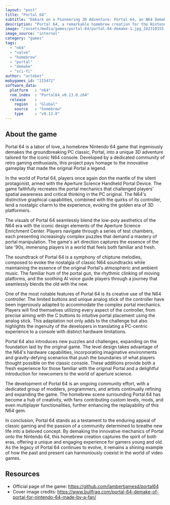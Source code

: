 ```yaml
---
layout: "post"
title: "Portal 64"
subtitle: "Embark on a Pioneering 3D Adventure: Portal 64, an N64 Demake of the Classic PC Game."
description: "Portal 64, a remarkable homebrew creation for the Nintendo 64, brings the mind-bending portal mechanics of the original PC game to the beloved console, offering a nostalgic 3D adventure filled with challenging puzzles and immersive gameplay."
image: "/assets/media/games/portal-64/portal-64-demake-1.jpg_242310155.jpg"
image_source: "internal"
category: "games"
tags:
  - "n64"
  - "valve"
  - "homebrew"
  - "portal"
  - "demake"
  - "sci-fi"
author: "octobot"
mobygames_id: "215472"
software_data:
  platform   : "n64"
  rom_index  : "Portal64_v0.13.0.z64"
  release    :
    region   : "Global"
    source   : "homebrew"
    type     : "v0.13.0"
---
```


## About the game

Portal 64 is a labor of love, a homebrew Nintendo 64 game that ingeniously demakes the groundbreaking PC classic, Portal, into a unique 3D adventure tailored for the iconic N64 console. Developed by a dedicated community of retro gaming enthusiasts, this project pays homage to the innovative gameplay that made the original Portal a legend.

In the world of Portal 64, players once again don the mantle of the silent protagonist, armed with the Aperture Science Handheld Portal Device. The game faithfully recreates the portal mechanics that challenged players' spatial awareness and critical thinking in the PC original. The N64's distinctive graphical capabilities, combined with the quirks of its controller, lend a nostalgic charm to the experience, evoking the golden era of 3D platformers.

The visuals of Portal 64 seamlessly blend the low-poly aesthetics of the N64 era with the iconic design elements of the Aperture Science Enrichment Center. Players navigate through a series of test chambers, each presenting increasingly complex puzzles that demand a mastery of portal manipulation. The game's art direction captures the essence of the late '90s, immersing players in a world that feels both familiar and fresh.

The soundtrack of Portal 64 is a symphony of chiptune melodies, composed to evoke the nostalgia of classic N64 soundtracks while maintaining the essence of the original Portal's atmospheric and ambient music. The familiar hum of the portal gun, the rhythmic clinking of moving platforms, and the soothing AI voice guide players through a journey that seamlessly blends the old with the new.

One of the most notable features of Portal 64 is its creative use of the N64 controller. The limited buttons and unique analog stick of the controller have been ingeniously adapted to accommodate the complex portal mechanics. Players will find themselves utilizing every aspect of the controller, from precise aiming with the C buttons to intuitive portal placement using the analog stick. This adaptation not only adds to the challenge but also highlights the ingenuity of the developers in translating a PC-centric experience to a console with distinct hardware limitations.

Portal 64 also introduces new puzzles and challenges, expanding on the foundation laid by the original game. The level design takes advantage of the N64's hardware capabilities, incorporating imaginative environments and gravity-defying scenarios that push the boundaries of what players thought possible on the classic console. These additions provide both a fresh experience for those familiar with the original Portal and a delightful introduction for newcomers to the world of aperture science.

The development of Portal 64 is an ongoing community effort, with a dedicated group of modders, programmers, and artists continually refining and expanding the game. The homebrew scene surrounding Portal 64 has become a hub of creativity, with fans contributing custom levels, mods, and even multiplayer functionalities, further enhancing the replayability of this N64 gem.

In conclusion, Portal 64 stands as a testament to the enduring appeal of classic gaming and the passion of a community determined to breathe new life into a beloved concept. By demaking the innovative mechanics of Portal onto the Nintendo 64, this homebrew creation captures the spirit of both eras, offering a unique and engaging experience for gamers young and old. As the legacy of Portal 64 continues to evolve, it remains a shining example of how the past and present can harmoniously coexist in the world of video games.

## Resources

* Official page of the game: <https://github.com/lambertjamesd/portal64>
* Cover image credits: <https://www.bullfrag.com/portal-64-demake-of-portal-for-nintendo-64-made-by-a-fan/>

